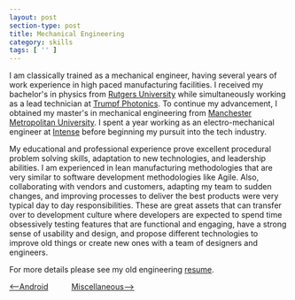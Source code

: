 ```yaml
---
layout: post
section-type: post
title: Mechanical Engineering
category: skills
tags: [ '' ]
---
```


I am classically trained as a mechanical engineer, having several years of work experience in high paced manufacturing facilities.  I received my bachelor's in physics from <a href = "http://www.physics.rutgers.edu/">Rutgers University</a> while simultaneously working as a lead technician at <a href="http://us.trumpf.com">Trumpf Photonics</a>.  To continue my advancement, I obtained my master's in mechanical engineering from <a href="http://www2.mmu.ac.uk/study/postgraduate/taught/2016/13396/">Manchester Metropolitan University</a>.  I spent a year working as an electro-mechanical engineer at <a href="http://www.intenseco.com">Intense</a> before beginning my pursuit into the tech industry.

My educational and professional experience prove excellent procedural problem solving skills, adaptation to new technologies, and leadership abilities.  I am experienced in lean manufacturing methodologies that are very similar to software development methodologies like Agile. Also, collaborating with vendors and customers, adapting my team to sudden changes, and improving processes to deliver the best products were very typical day to day responsibilities. These are great assets that can transfer over to development culture where developers are expected to spend time obsessively testing features that are functional and engaging, have a strong sense of usability and design, and propose different technologies to improve old things or create new ones with a team of designers and engineers.

For more details please see my old engineering <a href = "https://github.com/chris-shum/chris-shum.github.io/raw/master/resumes/Chris_Shum_Engineering_Resume.pdf">resume</a>.

<a href = "https://chris-shum.github.io/skills/2016/11/20/android.html"><--Android</a>&emsp;&emsp;&emsp;<a href = "https://chris-shum.github.io/skills/2016/11/18/misc.html">Miscellaneous--></a>  
